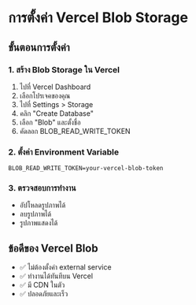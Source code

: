 # การตั้งค่า Vercel Blob Storage

## ขั้นตอนการตั้งค่า

### 1. สร้าง Blob Storage ใน Vercel
1. ไปที่ Vercel Dashboard
2. เลือกโปรเจคของคุณ
3. ไปที่ Settings > Storage
4. คลิก "Create Database"
5. เลือก "Blob" และตั้งชื่อ
6. คัดลอก BLOB_READ_WRITE_TOKEN

### 2. ตั้งค่า Environment Variable
```env
BLOB_READ_WRITE_TOKEN=your-vercel-blob-token
```

### 3. ตรวจสอบการทำงาน
- อัปโหลดรูปภาพได้
- ลบรูปภาพได้
- รูปภาพแสดงได้

## ข้อดีของ Vercel Blob
- ✅ ไม่ต้องตั้งค่า external service
- ✅ ทำงานได้ทันทีบน Vercel
- ✅ มี CDN ในตัว
- ✅ ปลอดภัยและเร็ว
